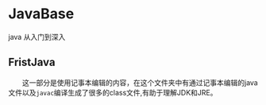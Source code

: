 # JavaBase
java 从入门到深入
## FristJava
&emsp;&emsp;这一部分是使用记事本编辑的内容，在这个文件夹中有通过记事本编辑的java文件以及`javac`编译生成了很多的class文件,有助于理解JDK和JRE。